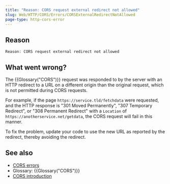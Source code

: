 ```yaml
---
title: "Reason: CORS request external redirect not allowed"
slug: Web/HTTP/CORS/Errors/CORSExternalRedirectNotAllowed
page-type: http-cors-error
---
```




## Reason

```plain
Reason: CORS request external redirect not allowed
```

## What went wrong?

The {{Glossary("CORS")}} request was responded to by the server with an HTTP redirect
to a URL on a different origin than the original request, which is not permitted during
CORS requests.

For example, if the page `https://service.tld/fetchdata` were requested, and
the HTTP response is "301 Moved Permanently", "307 Temporary Redirect", or "308
Permanent Redirect" with a `Location` of
`https://anotherservice.net/getdata`, the CORS request will fail in this
manner.

To fix the problem, update your code to use the new URL as reported by the redirect,
thereby avoiding the redirect.

## See also

- [CORS errors](/Web/HTTP/CORS/Errors)
- Glossary: {{Glossary("CORS")}}
- [CORS introduction](/Web/HTTP/CORS)
